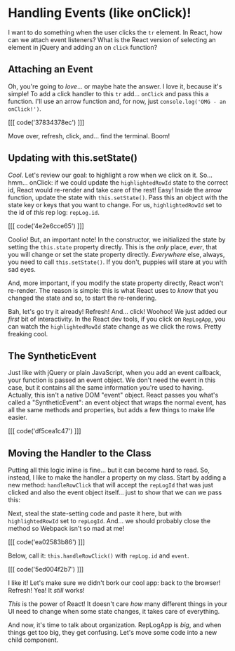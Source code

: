 # Handling Events (like onClick)!

I want to do something when the user clicks the `tr` element. In React, how can we
attach event listeners? What is the React version of selecting an element in jQuery
and adding an on `click` function?

## Attaching an Event

Oh, you're going to *love*... or maybe hate the answer. I love it, because it's
simple! To add a click handler to this `tr` add... `onClick` and pass this a
function. I'll use an arrow function and, for now, just
`console.log('OMG - an onClick!')`.

[[[ code('37834378ec') ]]]

Move over, refresh, click, and... find the terminal. Boom!

## Updating with this.setState()

*Cool*. Let's review our goal: to highlight a row when we click on it. So... hmm...
onClick: if we could update the `highlightedRowId` state to the correct id, React
would re-render and take care of the rest! Easy! Inside the arrow function, update
the state with `this.setState()`. Pass this an object with the state key or keys
that you want to change. For us, `highlightedRowId` set to the id of *this* rep
log: `repLog.id`.

[[[ code('4e2e6cce65') ]]]

Coolio! But, an important note! In the constructor, we initialized the state by
setting the `this.state` property directly. This is the *only* place, *ever*,
that you will change or set the state property directly. *Everywhere* else, always,
you need to call `this.setState()`. If you don't, puppies will stare at you with
sad eyes.

And, more important, if you modify the state property directly, React won't re-render.
The reason is simple: this is what React uses to *know* that you changed the state
and so, to start the re-rendering.

Bah, let's go try it already! Refresh! And... click! Woohoo! We just added our *first* bit
of interactivity. In the React dev tools, if you click on `RepLogApp`, you can watch
the `highlightedRowId` state change as we click the rows. Pretty freaking cool.

## The SyntheticEvent

Just like with jQuery or plain JavaScript, when you add an event callback, your
function is passed an event object. We don't need the event in this case, but it
contains all the same information you're used to having. Actually, this isn't a
native DOM "event" object. React passes you what's called a "SyntheticEvent": an
event object that wraps the normal event, has all the same methods and properties,
but adds a few things to make life easier.

[[[ code('df5cea1c47') ]]]

## Moving the Handler to the Class

Putting all this logic inline is fine... but it can become hard to read. So, instead,
I like to make the handler a property on my class. Start by adding a new method:
`handleRowClick` that will accept the `repLogId` that was just clicked and also
the event object itself... just to show that we can we pass this:

Next, steal the state-setting code and paste it here, but with `highlightedRowId`
set to `repLogId`. And... we should probably close the method so Webpack isn't
so mad at me!

[[[ code('ea02583b86') ]]]

Below, call it: `this.handleRowClick()` with `repLog.id` and `event`.

[[[ code('5ed004f2b7') ]]]

I like it! Let's make sure we didn't bork our cool app: back to the browser! Refresh!
Yea! It *still* works! 

*This* is the power of React! It doesn't care *how* many different things in your
UI need to change when some state changes, it takes care of everything.

And now, it's time to talk about organization. RepLogApp is *big*, and when things
get too big, they get confusing. Let's move some code into a new child component.
